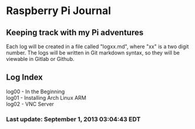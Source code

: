 # Raspberry Pi Journal

## Keeping track with my Pi adventures

Each log will be created in a file called "logxx.md", where "xx" is a two digit
number. The logs will be written in Git markdown syntax, so they will be
viewable in Gitlab or Github.

## Log Index

log00 - In the Beginning  
log01 - Installing Arch Linux ARM   
log02 - VNC Server  

### Last update: September 1, 2013 03:04:43 EDT
